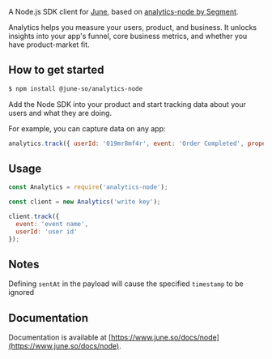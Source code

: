 A Node.js SDK client for [June](https://june.so), based on [analytics-node by Segment](https://github.com/segmentio/analytics-node).

Analytics helps you measure your users, product, and business. It unlocks insights into your app's funnel, core business metrics, and whether you have product-market fit.

## How to get started

```bash
$ npm install @june-so/analytics-node
```

Add the Node SDK into your product and start tracking data about your users and what they are doing. 

For example, you can capture data on any app:
```js
analytics.track({ userId: '019mr8mf4r', event: 'Order Completed', properties: { price: 99.84 }});
```

## Usage

```js
const Analytics = require('analytics-node');

const client = new Analytics('write key');

client.track({
  event: 'event name',
  userId: 'user id'
});
```

## Notes

Defining ```sentAt``` in the payload will cause the specified ```timestamp``` to be ignored

## Documentation

Documentation is available at [https://www.june.so/docs/node](https://www.june.so/docs/node).
